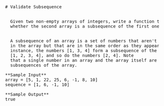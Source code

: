 <pre>
# Validate Subsequence


  Given two non-empty arrays of integers, write a function that determines
  whether the second array is a subsequence of the first one.


  A subsequence of an array is a set of numbers that aren't necessarily adjacent
  in the array but that are in the same order as they appear in the array. For
  instance, the numbers [1, 3, 4] form a subsequence of the array
  [1, 2, 3, 4], and so do the numbers [2, 4]. Note
  that a single number in an array and the array itself are both valid
  subsequences of the array.

**Sample Input**
array = [5, 1, 22, 25, 6, -1, 8, 10]
sequence = [1, 6, -1, 10]

**Sample Output**
true

</pre>